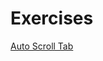 # Exercises

[Auto Scroll Tab](https://github.com/GU1984/SwiftUI/tree/main/Exercises/AutoScrollTab)



